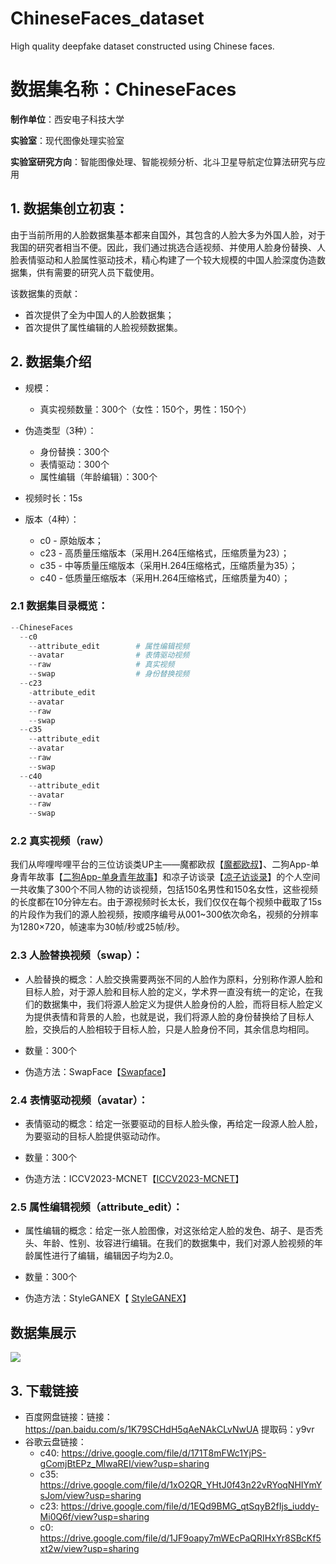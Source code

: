 # ChineseFaces_dataset
High quality deepfake dataset constructed using Chinese faces.
# 数据集名称：ChineseFaces

**制作单位**：西安电子科技大学

**实验室**：现代图像处理实验室

**实验室研究方向**：智能图像处理、智能视频分析、北斗卫星导航定位算法研究与应用

## 1. 数据集创立初衷：

由于当前所用的人脸数据集基本都来自国外，其包含的人脸大多为外国人脸，对于我国的研究者相当不便。因此，我们通过挑选合适视频、并使用人脸身份替换、人脸表情驱动和人脸属性驱动技术，精心构建了一个较大规模的中国人脸深度伪造数据集，供有需要的研究人员下载使用。

该数据集的贡献：

- 首次提供了全为中国人的人脸数据集；
- 首次提供了属性编辑的人脸视频数据集。

## 2. 数据集介绍

- 规模：
  - 真实视频数量：300个（女性：150个，男性：150个）

- 伪造类型（3种）：
  - 身份替换：300个
  - 表情驱动：300个
  - 属性编辑（年龄编辑）：300个

- 视频时长：15s

- 版本（4种）： 
  - c0  - 原始版本；
  - c23 - 高质量压缩版本（采用H.264压缩格式，压缩质量为23）；
  - c35 - 中等质量压缩版本（采用H.264压缩格式，压缩质量为35）；
  - c40 - 低质量压缩版本（采用H.264压缩格式，压缩质量为40）；

### 2.1 数据集目录概览：

```python
--ChineseFaces
  --c0
    --attribute_edit		# 属性编辑视频
    --avatar				# 表情驱动视频
    --raw					# 真实视频
    --swap					# 身份替换视频
  --c23
    -attribute_edit
    --avatar
    --raw
    --swap
  --c35
	--attribute_edit
    --avatar
    --raw
    --swap
  --c40
	--attribute_edit
    --avatar
    --raw
    --swap
```

### 2.2 真实视频（raw）

我们从哔哩哔哩平台的三位访谈类UP主——魔都欧叔【[魔都欧叔](https://space.bilibili.com/273077414?spm_id_from=333.337.0.0)】、二狗App-单身青年故事【[二狗App-单身青年故事](https://space.bilibili.com/524930260?spm_id_from=333.337.0.0)】和凉子访谈录【[凉子访谈录](https://space.bilibili.com/496688267?spm_id_from=333.337.0.0)】的个人空间一共收集了300个不同人物的访谈视频，包括150名男性和150名女性，这些视频的长度都在10分钟左右。由于源视频时长太长，我们仅仅在每个视频中截取了15s的片段作为我们的源人脸视频，按顺序编号从001~300依次命名，视频的分辨率为1280×720，帧速率为30帧/秒或25帧/秒。

### 2.3 人脸替换视频（swap）：

- 人脸替换的概念：人脸交换需要两张不同的人脸作为原料，分别称作源人脸和目标人脸，对于源人脸和目标人脸的定义，学术界一直没有统一的定论，在我们的数据集中，我们将源人脸定义为提供人脸身份的人脸，而将目标人脸定义为提供表情和背景的人脸，也就是说，我们将源人脸的身份替换给了目标人脸，交换后的人脸相较于目标人脸，只是人脸身份不同，其余信息均相同。

- 数量：300个

- 伪造方法：SwapFace【[Swapface](https://swapface.org/#/home)】

### 2.4 表情驱动视频（avatar）：

- 表情驱动的概念：给定一张要驱动的目标人脸头像，再给定一段源人脸人脸，为要驱动的目标人脸提供驱动动作。

- 数量：300个

- 伪造方法：ICCV2023-MCNET【[ICCV2023-MCNET](https://github.com/harlanhong/ICCV2023-MCNET)】

### 2.5 属性编辑视频（attribute_edit）：

- 属性编辑的概念：给定一张人脸图像，对这张给定人脸的发色、胡子、是否秃头、年龄、性别、妆容进行编辑。在我们的数据集中，我们对源人脸视频的年龄属性进行了编辑，编辑因子均为2.0。

- 数量：300个

- 伪造方法：StyleGANEX【 [StyleGANEX](https://github.com/williamyang1991/StyleGANEX?tab=readme-ov-file)】

## 数据集展示

![](E:\data_made\readme.jpg)

## 3. 下载链接

- 百度网盘链接：链接：https://pan.baidu.com/s/1K79SCHdH5qAeNAkCLvNwUA  提取码：y9vr 
- 谷歌云盘链接：
  - c40: https://drive.google.com/file/d/171T8mFWc1YjPS-gComjBtEPz_MlwaREI/view?usp=sharing
  - c35: https://drive.google.com/file/d/1xO2QR_YHtJ0f43n22vRYoqNHIYmYsJom/view?usp=sharing
  - c23: https://drive.google.com/file/d/1EQd9BMG_qtSqyB2fIjs_iuddy-Mi0Q6f/view?usp=sharing
  - c0: https://drive.google.com/file/d/1JF9oapy7mWEcPaQRIHxYr8SBcKf5xt2w/view?usp=sharing

